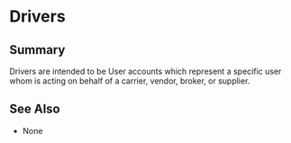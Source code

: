 # Drivers

## Summary

Drivers are intended to be User accounts which represent a specific user whom is acting on behalf of a carrier, vendor, broker, or supplier.

## See Also

- None